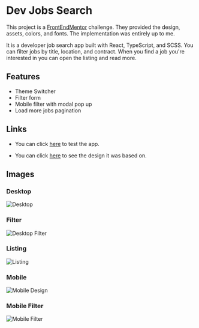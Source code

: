 # Dev Jobs Search

This project is a [FrontEndMentor](https://www.frontendmentor.io) challenge. They provided the design, assets, colors, and fonts. The implementation was entirely up to me.

It is a developer job search app built with React, TypeScript, and SCSS. You can filter jobs by title, location, and contract. When you find a job you're interested in
you can open the listing and read more.

## Features

- Theme Switcher
- Filter form
- Mobile filter with modal pop up
- Load more jobs pagination

## Links

- You can click [here](https://abojo-devjobs.netlify.app/) to test the app.

- You can click [here](https://www.frontendmentor.io/challenges/devjobs-web-app-HuvC_LP4l/) to see the design it was based on.

## Images

### Desktop

![Desktop](https://i.imgur.com/Ot6h5Co.png)

### Filter

![Desktop Filter](https://i.imgur.com/9pEYk3J.png)

### Listing

![Listing](https://i.imgur.com/PfnlWwS.png)

### Mobile

![Mobile Design](https://i.imgur.com/4c52wW8.png)

### Mobile Filter

![Mobile Filter](https://i.imgur.com/fXY50LW.png)
